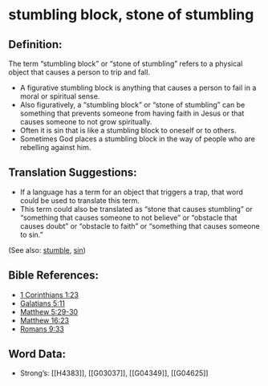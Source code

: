 # stumbling block, stone of stumbling

## Definition:

The term “stumbling block” or “stone of stumbling” refers to a physical object that causes a person to trip and fall.

* A figurative stumbling block is anything that causes a person to fail in a moral or spiritual sense.
* Also figuratively, a “stumbling block” or “stone of stumbling” can be something that prevents someone from having faith in Jesus or that causes someone to not grow spiritually.
* Often it is sin that is like a stumbling block to oneself or to others.
* Sometimes God places a stumbling block in the way of people who are rebelling against him.

## Translation Suggestions:

* If a language has a term for an object that triggers a trap, that word could be used to translate this term.
* This term could also be translated as “stone that causes stumbling” or “something that causes someone to not believe” or “obstacle that causes doubt” or “obstacle to faith” or “something that causes someone to sin.”

(See also: [stumble](../other/stumble.md), [sin](../kt/sin.md))

## Bible References:

* [1 Corinthians 1:23](rc://en/tn/help/1co/01/23)
* [Galatians 5:11](rc://en/tn/help/gal/05/11)
* [Matthew 5:29-30](rc://en/tn/help/mat/05/29)
* [Matthew 16:23](rc://en/tn/help/mat/16/23)
* [Romans 9:33](rc://en/tn/help/rom/09/33)

## Word Data:

* Strong’s: [[H4383]], [[G03037]], [[G04349]], [[G04625]]
